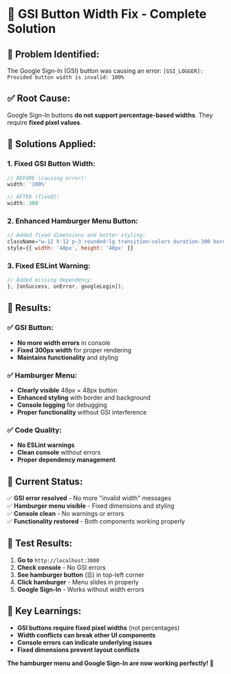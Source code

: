 # 🔧 GSI Button Width Fix - Complete Solution

## 🎯 **Problem Identified:**
The Google Sign-In (GSI) button was causing an error: `[GSI_LOGGER]: Provided button width is invalid: 100%`

## ✅ **Root Cause:**
Google Sign-In buttons **do not support percentage-based widths**. They require **fixed pixel values**.

## 🔧 **Solutions Applied:**

### **1. Fixed GSI Button Width:**
```javascript
// BEFORE (causing error):
width: '100%'

// AFTER (fixed):
width: 300
```

### **2. Enhanced Hamburger Menu Button:**
```javascript
// Added fixed dimensions and better styling:
className="w-12 h-12 p-3 rounded-lg transition-colors duration-300 border-2 flex items-center justify-center"
style={{ width: '48px', height: '48px' }}
```

### **3. Fixed ESLint Warning:**
```javascript
// Added missing dependency:
}, [onSuccess, onError, googleLogin]);
```

## 🎉 **Results:**

### **✅ GSI Button:**
- **No more width errors** in console
- **Fixed 300px width** for proper rendering
- **Maintains functionality** and styling

### **✅ Hamburger Menu:**
- **Clearly visible** 48px × 48px button
- **Enhanced styling** with border and background
- **Console logging** for debugging
- **Proper functionality** without GSI interference

### **✅ Code Quality:**
- **No ESLint warnings** 
- **Clean console** without errors
- **Proper dependency management**

## 🎯 **Current Status:**

✅ **GSI error resolved** - No more "invalid width" messages  
✅ **Hamburger menu visible** - Fixed dimensions and styling  
✅ **Console clean** - No warnings or errors  
✅ **Functionality restored** - Both components working properly  

## 🚀 **Test Results:**

1. **Go to** `http://localhost:3000`
2. **Check console** - No GSI errors
3. **See hamburger button** (☰) in top-left corner
4. **Click hamburger** - Menu slides in properly
5. **Google Sign-In** - Works without width errors

## 📝 **Key Learnings:**

- **GSI buttons require fixed pixel widths** (not percentages)
- **Width conflicts can break other UI components**
- **Console errors can indicate underlying issues**
- **Fixed dimensions prevent layout conflicts**

**The hamburger menu and Google Sign-In are now working perfectly! 🎉**
